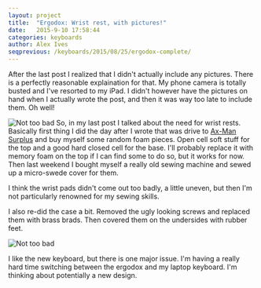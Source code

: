 ```yaml
---
layout: project
title:  "Ergodox: Wrist rest, with pictures!"
date:   2015-9-10 17:58:44
categories: keyboards
author: Alex Ives
seqprevious: /keyboards/2015/08/25/ergodox-complete/
---
```


After the last post I realized that I didn't actually include any pictures. There is a perfectly reasonable explaination for that. My phone camera is totally busted and I've resorted to my iPad. I didn't however have the pictures on hand when I actually wrote the post, and then it was way too late to include them. Oh well!

![Not too bad]({{site.baseurl}}/images/ergodox/keyboard_top.jpg)
So, in my last post I talked about the need for wrist rests. Basically first thing I did the day after I wrote that was drive to [Ax-Man Surplus](http://www.ax-man.com/) and buy myself some random foam pieces. Open cell soft stuff for the top and a good hard closed cell for the base. I'll probably replace it with memory foam on the top if I can find some to do so, but it works for now. Then last weekend I bought myself a really old sewing machine and sewed up a micro-swede cover for them.

I think the wrist pads didn't come out too badly, a little uneven, but then I'm not particularly renowned for my sewing skills. 

I also re-did the case a bit. Removed the ugly looking screws and replaced them with brass brads. Then covered them on the undersides with rubber feet. 

![Not too bad]({{site.baseurl}}/images/ergodox/keyboard_bottom.jpg)

I like the new keyboard, but there is one major issue. I'm having a really hard time switching between the ergodox and my laptop keyboard. I'm thinking about potentially a new design.